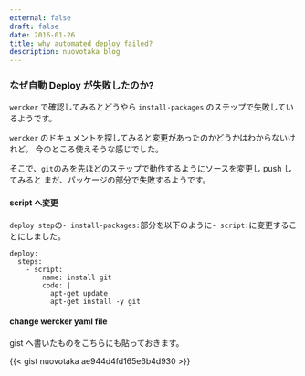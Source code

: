 ```yaml
---
external: false
draft: false
date: 2016-01-26
title: why automated deploy failed?
description: nuovotaka blog
---
```


### なぜ自動 Deploy が失敗したのか?

`wercker` で確認してみるとどうやら `install-packages` のステップで失敗しているようです。

`wercker` のドキュメントを探してみると変更があったのかどうかはわからないけれど。
今のところ使えそうな感じでした。

そこで、`git`のみを先ほどのステップで動作するようにソースを変更し push してみると
まだ、パッケージの部分で失敗するようです。

#### script へ変更

`deploy step`の`- install-packages:`部分を以下のように`- script:`に変更することにしました。

```
deploy:
  steps:
    - script:
        name: install git
        code: |
          apt-get update
          apt-get install -y git
```

#### change wercker yaml file

gist へ書いたものをこちらにも貼っておきます。

{{< gist nuovotaka ae944d4fd165e6b4d930 >}}
